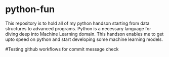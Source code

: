 # python-fun

This repository is to hold all of my python handson starting from data structures to advanced programs.
Python is a necessary language for diving deep into Machine Learning domain. This handson enables me to get upto speed on python and start developing some machine learning models.

#Testing github workflows for commit message check